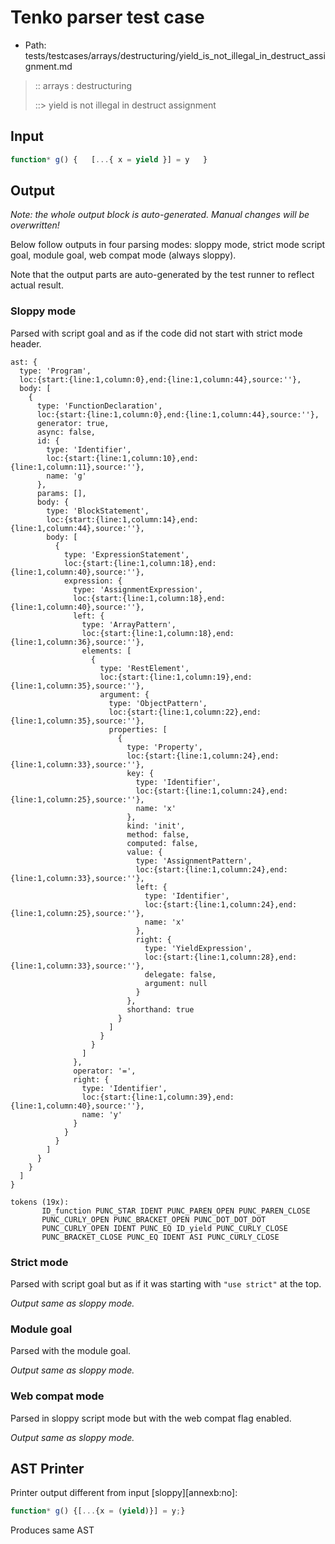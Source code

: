# Tenko parser test case

- Path: tests/testcases/arrays/destructuring/yield_is_not_illegal_in_destruct_assignment.md

> :: arrays : destructuring
>
> ::> yield is not illegal in destruct assignment

## Input

`````js
function* g() {   [...{ x = yield }] = y   }
`````

## Output

_Note: the whole output block is auto-generated. Manual changes will be overwritten!_

Below follow outputs in four parsing modes: sloppy mode, strict mode script goal, module goal, web compat mode (always sloppy).

Note that the output parts are auto-generated by the test runner to reflect actual result.

### Sloppy mode

Parsed with script goal and as if the code did not start with strict mode header.

`````
ast: {
  type: 'Program',
  loc:{start:{line:1,column:0},end:{line:1,column:44},source:''},
  body: [
    {
      type: 'FunctionDeclaration',
      loc:{start:{line:1,column:0},end:{line:1,column:44},source:''},
      generator: true,
      async: false,
      id: {
        type: 'Identifier',
        loc:{start:{line:1,column:10},end:{line:1,column:11},source:''},
        name: 'g'
      },
      params: [],
      body: {
        type: 'BlockStatement',
        loc:{start:{line:1,column:14},end:{line:1,column:44},source:''},
        body: [
          {
            type: 'ExpressionStatement',
            loc:{start:{line:1,column:18},end:{line:1,column:40},source:''},
            expression: {
              type: 'AssignmentExpression',
              loc:{start:{line:1,column:18},end:{line:1,column:40},source:''},
              left: {
                type: 'ArrayPattern',
                loc:{start:{line:1,column:18},end:{line:1,column:36},source:''},
                elements: [
                  {
                    type: 'RestElement',
                    loc:{start:{line:1,column:19},end:{line:1,column:35},source:''},
                    argument: {
                      type: 'ObjectPattern',
                      loc:{start:{line:1,column:22},end:{line:1,column:35},source:''},
                      properties: [
                        {
                          type: 'Property',
                          loc:{start:{line:1,column:24},end:{line:1,column:33},source:''},
                          key: {
                            type: 'Identifier',
                            loc:{start:{line:1,column:24},end:{line:1,column:25},source:''},
                            name: 'x'
                          },
                          kind: 'init',
                          method: false,
                          computed: false,
                          value: {
                            type: 'AssignmentPattern',
                            loc:{start:{line:1,column:24},end:{line:1,column:33},source:''},
                            left: {
                              type: 'Identifier',
                              loc:{start:{line:1,column:24},end:{line:1,column:25},source:''},
                              name: 'x'
                            },
                            right: {
                              type: 'YieldExpression',
                              loc:{start:{line:1,column:28},end:{line:1,column:33},source:''},
                              delegate: false,
                              argument: null
                            }
                          },
                          shorthand: true
                        }
                      ]
                    }
                  }
                ]
              },
              operator: '=',
              right: {
                type: 'Identifier',
                loc:{start:{line:1,column:39},end:{line:1,column:40},source:''},
                name: 'y'
              }
            }
          }
        ]
      }
    }
  ]
}

tokens (19x):
       ID_function PUNC_STAR IDENT PUNC_PAREN_OPEN PUNC_PAREN_CLOSE
       PUNC_CURLY_OPEN PUNC_BRACKET_OPEN PUNC_DOT_DOT_DOT
       PUNC_CURLY_OPEN IDENT PUNC_EQ ID_yield PUNC_CURLY_CLOSE
       PUNC_BRACKET_CLOSE PUNC_EQ IDENT ASI PUNC_CURLY_CLOSE
`````

### Strict mode

Parsed with script goal but as if it was starting with `"use strict"` at the top.

_Output same as sloppy mode._

### Module goal

Parsed with the module goal.

_Output same as sloppy mode._

### Web compat mode

Parsed in sloppy script mode but with the web compat flag enabled.

_Output same as sloppy mode._

## AST Printer

Printer output different from input [sloppy][annexb:no]:

````js
function* g() {[...{x = (yield)}] = y;}
````

Produces same AST
